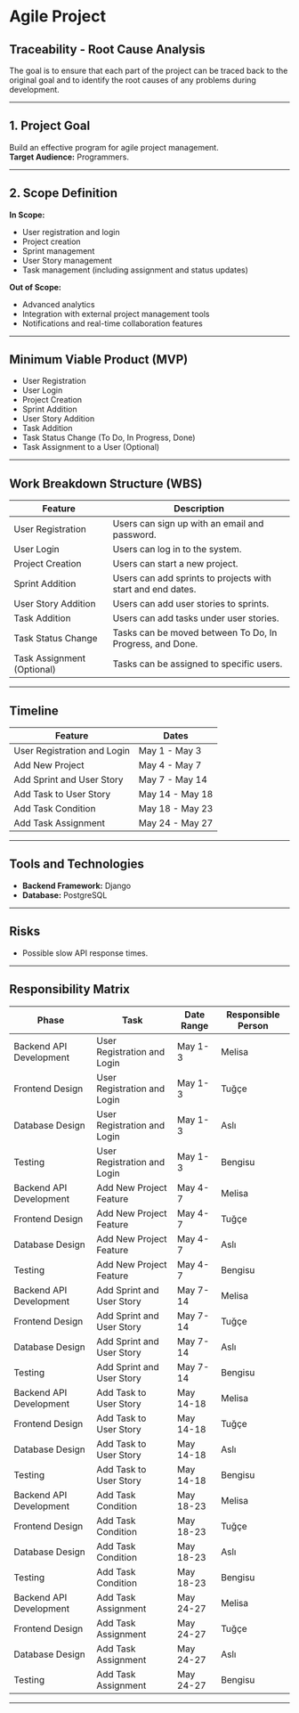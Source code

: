 # Agile Project

## Traceability - Root Cause Analysis
The goal is to ensure that each part of the project can be traced back to the original goal and to identify the root causes of any problems during development.

---

## 1. Project Goal
Build an effective program for agile project management.  
**Target Audience:** Programmers.

---

## 2. Scope Definition
**In Scope:**  
- User registration and login
- Project creation
- Sprint management
- User Story management
- Task management (including assignment and status updates)

**Out of Scope:**  
- Advanced analytics
- Integration with external project management tools
- Notifications and real-time collaboration features

---

## Minimum Viable Product (MVP)
- User Registration
- User Login
- Project Creation
- Sprint Addition
- User Story Addition
- Task Addition
- Task Status Change (To Do, In Progress, Done)
- Task Assignment to a User (Optional)

---

## Work Breakdown Structure (WBS)

| Feature                         | Description                                                 |
|----------------------------------|-------------------------------------------------------------|
| User Registration                | Users can sign up with an email and password.               |
| User Login                       | Users can log in to the system.                             |
| Project Creation                 | Users can start a new project.                              |
| Sprint Addition                  | Users can add sprints to projects with start and end dates. |
| User Story Addition              | Users can add user stories to sprints.                      |
| Task Addition                    | Users can add tasks under user stories.                     |
| Task Status Change               | Tasks can be moved between To Do, In Progress, and Done.    |
| Task Assignment (Optional)       | Tasks can be assigned to specific users.                    |

---

## Timeline

| Feature                         | Dates              |
|----------------------------------|--------------------|
| User Registration and Login      | May 1 - May 3      |
| Add New Project                  | May 4 - May 7      |
| Add Sprint and User Story         | May 7 - May 14     |
| Add Task to User Story            | May 14 - May 18    |
| Add Task Condition                | May 18 - May 23    |
| Add Task Assignment               | May 24 - May 27    |

---

## Tools and Technologies
- **Backend Framework:** Django
- **Database:** PostgreSQL

---

## Risks
- Possible slow API response times.

---

## Responsibility Matrix

| Phase                  | Task                          | Date Range     | Responsible Person |
|-------------------------|-------------------------------|----------------|--------------------|
| Backend API Development | User Registration and Login   | May 1-3        | Melisa             |
| Frontend Design         | User Registration and Login   | May 1-3        | Tuğçe              |
| Database Design         | User Registration and Login   | May 1-3        | Aslı               |
| Testing                 | User Registration and Login   | May 1-3        | Bengisu            |
| Backend API Development | Add New Project Feature       | May 4-7        | Melisa             |
| Frontend Design         | Add New Project Feature       | May 4-7        | Tuğçe              |
| Database Design         | Add New Project Feature       | May 4-7        | Aslı               |
| Testing                 | Add New Project Feature       | May 4-7        | Bengisu            |
| Backend API Development | Add Sprint and User Story     | May 7-14       | Melisa             |
| Frontend Design         | Add Sprint and User Story     | May 7-14       | Tuğçe              |
| Database Design         | Add Sprint and User Story     | May 7-14       | Aslı               |
| Testing                 | Add Sprint and User Story     | May 7-14       | Bengisu            |
| Backend API Development | Add Task to User Story        | May 14-18      | Melisa             |
| Frontend Design         | Add Task to User Story        | May 14-18      | Tuğçe              |
| Database Design         | Add Task to User Story        | May 14-18      | Aslı               |
| Testing                 | Add Task to User Story        | May 14-18      | Bengisu            |
| Backend API Development | Add Task Condition            | May 18-23      | Melisa             |
| Frontend Design         | Add Task Condition            | May 18-23      | Tuğçe              |
| Database Design         | Add Task Condition            | May 18-23      | Aslı               |
| Testing                 | Add Task Condition            | May 18-23      | Bengisu            |
| Backend API Development | Add Task Assignment           | May 24-27      | Melisa             |
| Frontend Design         | Add Task Assignment           | May 24-27      | Tuğçe              |
| Database Design         | Add Task Assignment           | May 24-27      | Aslı               |
| Testing                 | Add Task Assignment           | May 24-27      | Bengisu            |

---

